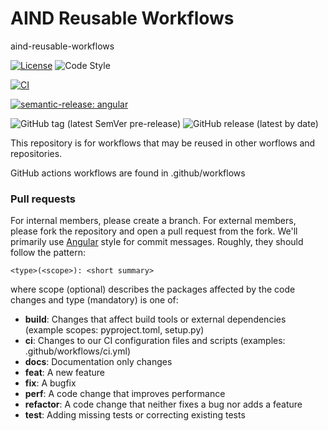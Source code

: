 # AIND Reusable Workflows
aind-reusable-workflows

[![License](https://img.shields.io/badge/license-MIT-brightgreen)](LICENSE)
![Code Style](https://img.shields.io/badge/code%20style-black-black)

[![CI](https://github.com/AllenNeuralDynamics/aind-reusable-workflows/actions/workflows/ci.yml/badge.svg)](https://github.com/AllenNeuralDynamics/aind-reusable-workflows/actions/workflows/ci.yml)

[![semantic-release: angular](https://img.shields.io/badge/semantic--release-angular-e10079?logo=semantic-release)](https://github.com/semantic-release/semantic-release)

![GitHub tag (latest SemVer pre-release)](https://img.shields.io/github/v/tag/AllenNeuralDynamics/aind-reusable-workflows?include_prereleases&sort=semver)
![GitHub release (latest by date)](https://img.shields.io/github/v/release/AllenNeuralDynamics/aind-reusable-workflows?display_name=release)

This repository is for workflows that may be reused in other worflows and repositories.

GitHub actions workflows are found in .github/workflows




### Pull requests

For internal members, please create a branch. For external members, please fork the repository and open a pull request from the fork. We'll primarily use [Angular](https://github.com/angular/angular/blob/main/CONTRIBUTING.md#commit) style for commit messages. Roughly, they should follow the pattern:
```text
<type>(<scope>): <short summary>
```

where scope (optional) describes the packages affected by the code changes and type (mandatory) is one of:

- **build**: Changes that affect build tools or external dependencies (example scopes: pyproject.toml, setup.py)
- **ci**: Changes to our CI configuration files and scripts (examples: .github/workflows/ci.yml)
- **docs**: Documentation only changes
- **feat**: A new feature
- **fix**: A bugfix
- **perf**: A code change that improves performance
- **refactor**: A code change that neither fixes a bug nor adds a feature
- **test**: Adding missing tests or correcting existing tests
